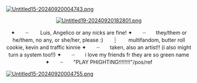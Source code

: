 [![Untitled15-20240920004743.png](https://i.postimg.cc/tJLnGVf0/Untitled15-20240920004743.png)](https://postimg.cc/jn4SzCtv)
<p align="center"

[![Untitled19-20240920182801.png](https://i.postimg.cc/mgtnGQ28/Untitled19-20240920182801.png)](https://postimg.cc/ZWzH8vNd)
<p align="center"


✦　　┈ 　　Luis, Angelico or any nicks are fine! 
✦　　┈　　they/them or he/them, no any, or she/her, please :)　　┊ 　　multifandom, butter roll cookie, kevin and traffic kinnie
✦　　┈　　taken, also an artist!! (i also might turn a system too!!)
✦　　┈　　i love my friends fr they are so green name
✦　　┈　　"PLAY PHIGHTING!!!!!!!!"/pos/ref
<p align="left"

[![Untitled15-20240920004755.png](https://i.postimg.cc/WzGR7B0B/Untitled15-20240920004755.png)](https://postimg.cc/N2jPsPJD)
<p align="center"